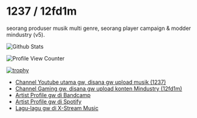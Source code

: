 # 1237 / 12fd1m
seorang produser musik multi genre, seorang player campaign & modder mindustry (v5). 

![Github Stats](https://github-readme-stats.vercel.app/api?username=12fd1m&count_private=true&show_icons=true&include_all_commits=true&hide_border=false&count_private=true&theme=dark&title_color=b9f2ff&text_color=b9f2ff)

![Profile View Counter](https://komarev.com/ghpvc/?username=12fd1m)

[![trophy](https://github-profile-trophy.vercel.app/?username=12fd1m)](https://github.com/ryo-ma/github-profile-trophy)

- [Channel Youtube utama gw, disana gw upload musik (1237)](https://www.youtube.com/channel/UCfaCDOzt7a1zBD48xss7bOQ)
- [Channel Gaming gw, disana gw upload konten Mindustry (12fd1m)](https://www.youtube.com/channel/UCDQSc8IQxRXk-2bG2xJzU2w)
- [Artist Profile gw di Bandcamp](https://1237.bandcamp.com)
- [Artist Profile gw di Spotify](https://open.spotify.com/artist/1fMTuQeURfd35ANZSzFHGQ)
- [Lagu-lagu gw di X-Stream Music](https://www.youtube.com/playlist?list=PL-9JdATROorDakmhMkatx1Hn23jR-hj2y)

